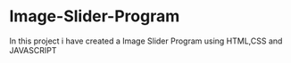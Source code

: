 # Image-Slider-Program
In this project i have created a Image Slider Program using HTML,CSS and JAVASCRIPT
